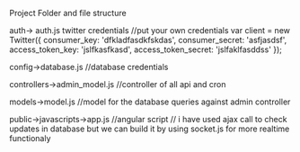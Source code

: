 Project Folder and file structure

auth-> auth.js
    twitter credentials //put your own credentials
    var client = new Twitter({
        consumer_key: 'dfkladfasdkfskdas',
        consumer_secret: 'asfjasdsf',
        access_token_key: 'jslfkasfkasd',
        access_token_secret: 'jslfaklfasddss'
    });
  
config->database.js
    //database credentials
    
controllers->admin_model.js
    //controller of all api and cron 

models->model.js
    //model for the database queries against admin controller
    
public->javascripts->app.js
    //angular script
   // i have used ajax call to check updates in database but we can build it by using socket.js for more realtime functionaly 
   
